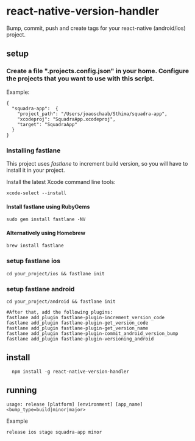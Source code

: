 # react-native-version-handler

Bump, commit, push and create tags for your react-native (android/ios) project.

## setup

### Create a file ".projects.config.json" in your home. Configure the projects that you want to use with this script. 
Example:
```
{
  "squadra-app":  {
    "project_path": "/Users/joaoschaab/Sthima/squadra-app",
    "xcodeproj": "SquadraApp.xcodeproj",
    "target": "SquadraApp"
  }
}
```

### Installing fastlane

This project uses *fastlane* to increment build version, so you will have to install it in your project.

Install the latest Xcode command line tools:

```xcode-select --install```

####  Install fastlane using RubyGems
```sudo gem install fastlane -NV```

#### Alternatively using Homebrew
```brew install fastlane```


### setup fastlane ios

```cd your_project/ios && fastlane init``` 

### setup fastlane android

```cd your_project/android && fastlane init```

```
#After that, add the following plugins:
fastlane add_plugin fastlane-plugin-increment_version_code
fastlane add_plugin fastlane-plugin-get_version_code
fastlane add_plugin fastlane-plugin-get_version_name
fastlane add_plugin fastlane-plugin-commit_android_version_bump
fastlane add_plugin fastlane-plugin-versioning_android

```

## install

```
  npm install -g react-native-version-handler
```

## running

```
usage: release [platform] [environment] [app_name] <bump_type=build|minor|major>
```

Example

```
release ios stage squadra-app minor
```
```
